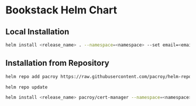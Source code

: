 # Bookstack Helm Chart

## Local Installation

```sh
helm install <release_name> . --namespace=<namespace> --set email=<email@domain.com>
```

## Installation from Repository

```sh
helm repo add pacroy https://raw.githubusercontent.com/pacroy/helm-repo/master
```

```sh
helm repo update
```

```sh
helm install <release_name> pacroy/cert-manager --namespace=<namespace> --set email=<email@domain.com>
```
